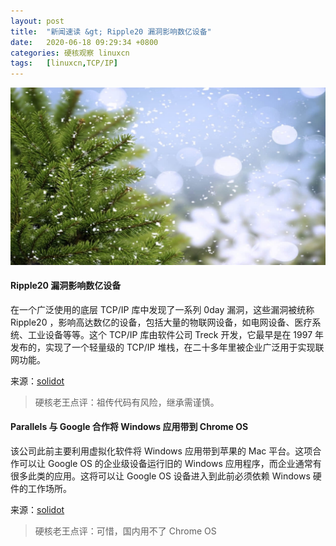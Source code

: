 ```yaml
---
layout: post
title:	"新闻速读 &gt; Ripple20 漏洞影响数亿设备"
date:	2020-06-18 09:29:34 +0800 
categories:	硬核观察 linuxcn 
tags:	[linuxcn,TCP/IP]
---
```



![](/Asserts/Images/album/202006/18/092858qwtovsgvldaglvsa.jpg)


#### Ripple20 漏洞影响数亿设备


在一个广泛使用的底层 TCP/IP 库中发现了一系列 0day 漏洞，这些漏洞被统称 Ripple20 ，影响高达数亿的设备，包括大量的物联网设备，如电网设备、医疗系统、工业设备等等。这个 TCP/IP 库由软件公司 Treck 开发，它最早是在 1997 年发布的，实现了一个轻量级的 TCP/IP 堆栈，在二十多年里被企业广泛用于实现联网功能。


来源：[solidot](https://www.solidot.org/story?sid=64693)



> 
> 硬核老王点评：祖传代码有风险，继承需谨慎。
> 
> 
> 


#### Parallels 与 Google 合作将 Windows 应用带到 Chrome OS


该公司此前主要利用虚拟化软件将 Windows 应用带到苹果的 Mac 平台。这项合作可以让 Google OS 的企业级设备运行旧的 Windows 应用程序，而企业通常有很多此类的应用。这将可以让 Google OS 设备进入到此前必须依赖 Windows 硬件的工作场所。


来源：[solidot](https://www.solidot.org/story?sid=64692)



> 
> 硬核老王点评：可惜，国内用不了 Chrome OS
> 
> 
>
